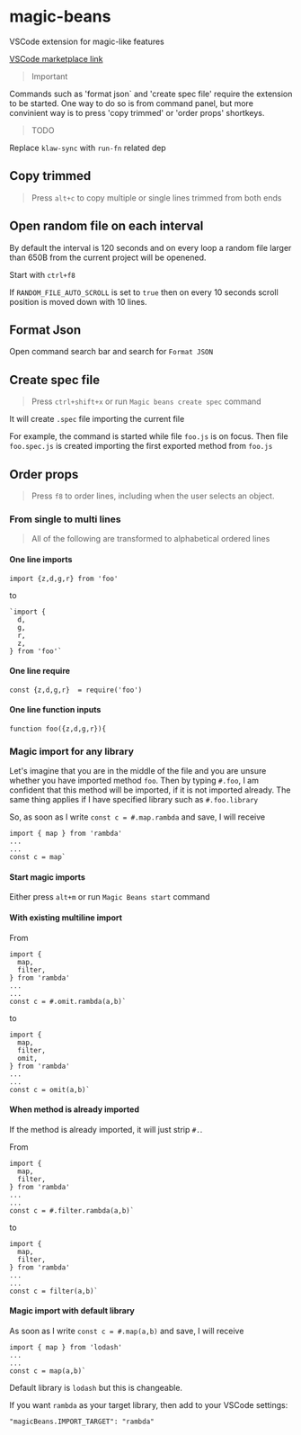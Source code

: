 # magic-beans

VSCode extension for magic-like features

[VSCode marketplace link](https://marketplace.visualstudio.com/items?itemName=selfrefactor.magic-beans)

> Important

Commands such as 'format json` and 'create spec file' require the extension to be started. One way to do so is from command panel, but more convinient way is to press 'copy trimmed' or 'order props' shortkeys.

> TODO

Replace `klaw-sync` with `run-fn` related dep

## Copy trimmed

> Press `alt+c` to copy multiple or single lines trimmed from both ends

## Open random file on each interval

By default the interval is 120 seconds and on every loop a random file larger than 650B from the current project will be openened.

Start with `ctrl+f8`

If `RANDOM_FILE_AUTO_SCROLL` is set to `true` then on every 10 seconds scroll position is moved down with 10 lines.

## Format Json

Open command search bar and search for `Format JSON`

## Create spec file

> Press `ctrl+shift+x` or run `Magic beans create spec` command

It will create `.spec` file importing the current file

For example, the command is started while file `foo.js` is on focus.
Then file `foo.spec.js` is created importing the first exported method from `foo.js`

## Order props

> Press `f8` to order lines, including when the user selects an object.

### From single to multi lines

> All of the following are transformed to alphabetical ordered lines

#### One line imports

`import {z,d,g,r} from 'foo'`

to

```
`import {
  d,
  g,
  r,
  z,
} from 'foo'`
```

#### One line require

`const {z,d,g,r}  = require('foo')`

#### One line function inputs

`function foo({z,d,g,r}){`

### Magic import for any library

Let's imagine that you are in the middle of the file and you are unsure whether you have imported method `foo`. Then by typing `#.foo`, I am confident that this method will be imported, if it is not imported already. The same thing applies if I have specified library such as `#.foo.library`

So, as soon as I write `const c = #.map.rambda` and save, I will receive

```
import { map } from 'rambda'
...
...
const c = map`
```

#### Start magic imports

Either press `alt+m` or run `Magic Beans start` command

#### With existing multiline import

From

```
import {
  map,
  filter,
} from 'rambda'
...
...
const c = #.omit.rambda(a,b)`
```

to

```
import {
  map,
  filter,
  omit,
} from 'rambda'
...
...
const c = omit(a,b)`
```

#### When method is already imported

If the method is already imported, it will just strip `#.`.

From

```
import {
  map,
  filter,
} from 'rambda'
...
...
const c = #.filter.rambda(a,b)`
```

to

```
import {
  map,
  filter,
} from 'rambda'
...
...
const c = filter(a,b)`
```

#### Magic import with default library

As soon as I write `const c = #.map(a,b)` and save, I will receive

```
import { map } from 'lodash'
...
...
const c = map(a,b)`
```

Default library is `lodash` but this is changeable.

If you want `rambda` as your target library, then add to your VSCode settings:

```
"magicBeans.IMPORT_TARGET": "rambda"
```
